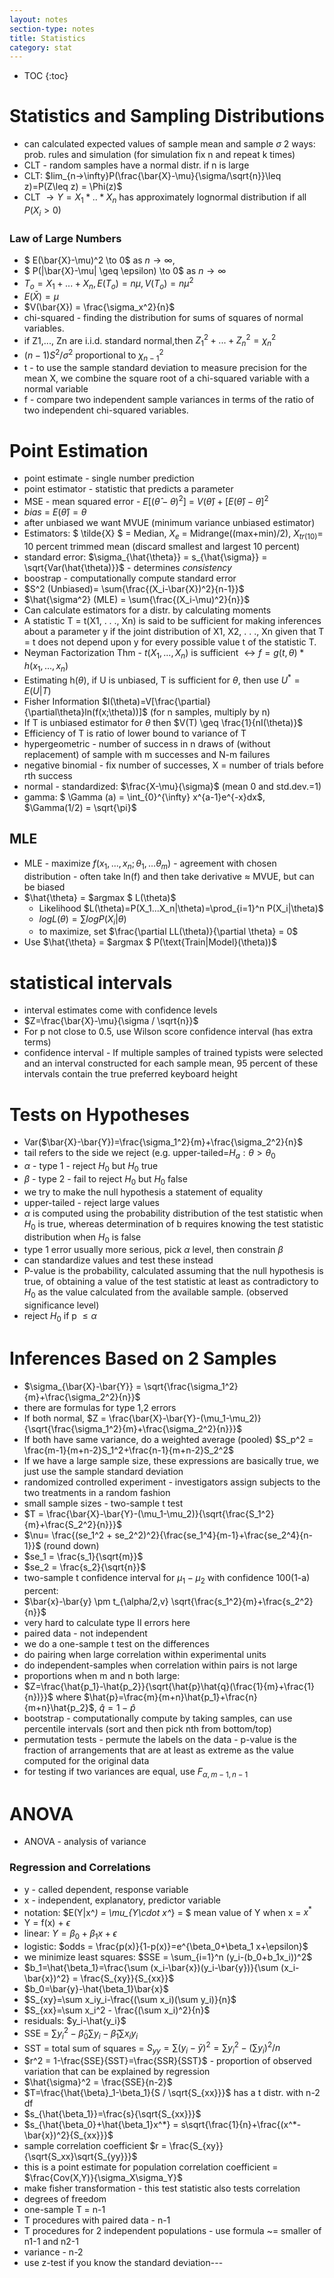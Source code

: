 ```yaml
---
layout: notes
section-type: notes
title: Statistics
category: stat
---
```

* TOC
{:toc}

# Statistics and Sampling Distributions
- can calculated expected values of sample mean and sample $\sigma$ 2 ways: prob. rules and simulation (for simulation fix n and repeat k times)
- CLT - random samples have a normal distr. if n is large
- CLT: $lim_{n->\infty}P(\frac{\bar{X}-\mu}{\sigma/\sqrt{n}}\leq z)=P(Z\leq z) = \Phi(z)$
- CLT $\to Y = X_1*..*X_n$ has approximately lognormal distribution if all $P(X_i>0)$

### Law of Large Numbers 
- $ E(\bar{X}-\mu)^2 \to 0$ as $n \to \infty,$
- $ P(|\bar{X}-\mu| \geq \epsilon) \to 0$ as $n \to \infty$
- $T_o = X_1+...+X_n, E(T_o) = n\mu , V(T_o) = n\mu ^2$
- $E(\bar{X}) = \mu$
- $V(\bar{X}) = \frac{\sigma_x^2}{n}$
- chi-squared - finding the distribution for sums of squares of normal variables. 
- if Z1,..., Zn are i.i.d. standard normal,then $Z_1^2+...+Z_n^2 = \chi_n^2$
- $(n-1)S^2/\sigma^2 \text{ proportional to } \chi_{n-1}^2$
- t - to use the sample standard deviation to measure precision for the mean X, we combine the square root of a chi-squared variable with a normal variable
- f - compare two independent sample variances in terms of the ratio of two independent chi-squared variables.

# Point Estimation
- point estimate - single number prediction
- point estimator - statistic that predicts a parameter
- MSE - mean squared error  - $E[(\hat{\theta}-\theta)^2]$ = $V(\hat{\theta})+[E(\hat{\theta})-\theta]^2$
- *bias* = $E(\hat{\theta})=\theta$
- after unbiased we want MVUE (minimum variance unbiased estimator)
- Estimators: $ \tilde{X} $ = Median, $X_e$ = Midrange((max+min)/2), $X_{tr(10)}=$ 10 percent trimmed mean (discard smallest and largest 10 percent)
- standard error: $\sigma_{\hat{\theta}} = s_{\hat{\sigma}} = \sqrt{Var(\hat{\theta)}}$ - determines *consistency*
- boostrap - computationally compute standard error
- $S^2 (Unbiased)= \sum{\frac{(X_i-\bar{X})^2}{n-1}}$
- $\hat{\sigma^2} (MLE) = \sum{\frac{(X_i-\mu)^2}{n}}$
- Can calculate estimators for a distr. by calculating moments
- A statistic T = t(X1, . . ., Xn) is said to be sufficient for making inferences about a parameter y if the joint distribution of X1, X2, . . ., Xn given that T = t does not depend upon y for every possible value t of the statistic T.
- Neyman Factorization Thm - $t(X_1,...,X_n)$ is sufficient $\leftrightarrow f = g(t,\theta)*h(x_1,...,x_n)$
- Estimating h($\theta$), if U is unbiased, T is sufficient for $\theta$, then use $U^* = E(U|T)$
- Fisher Information $I(\theta)=V[\frac{\partial}{\partial\theta}ln(f(x;\theta))]$ (for n samples, multiply by n)
- If T is unbiased estimator for $\theta$ then $V(T) \geq \frac{1}{nI(\theta)}$
- Efficiency of T is ratio of lower bound to variance of T
- hypergeometric - number of success in n draws of (without replacement) of sample with m successes and N-m failures
- negative binomial - fix number of successes, X = number of trials before rth success
- normal - standardized: $\frac{X-\mu}{\sigma}$ (mean 0 and std.dev.=1)
- gamma: $ \Gamma (a) = \int_{0}^{\infty} x^{a-1}e^{-x}dx$, $\Gamma(1/2) = \sqrt{\pi}$

## MLE
- MLE - maximize $f(x_1,...,x_n;\theta_1,...\theta_m)$ - agreement with chosen distribution - often take ln(f) and then take derivative $\approx$ MVUE, but can be biased
- $\hat{\theta} = $argmax $  L(\theta)$
    - Likelihood $L(\theta)=P(X_1...X_n|\theta)=\prod_{i=1}^n P(X_i|\theta)$
    - $logL(\theta)=\sum log P(X_i|\theta)$
    - to maximize, set $\frac{\partial LL(\theta)}{\partial \theta} = 0$
- Use $\hat{\theta} = $argmax $  P(\text{Train|Model}(\theta))$

# statistical intervals
- interval estimates come with confidence levels
- $Z=\frac{\bar{X}-\mu}{\sigma / \sqrt{n}}$
- For p not close to 0.5, use Wilson score confidence interval (has extra terms)
- confidence interval - If multiple samples of trained typists were selected and an interval constructed for each sample mean, 95 percent of these intervals contain the true preferred keyboard height

# Tests on Hypotheses
- Var($\bar{X}-\bar{Y})=\frac{\sigma_1^2}{m}+\frac{\sigma_2^2}{n}$
- tail refers to the side we reject (e.g. upper-tailed=$H_a:\theta>\theta_0$
- $\alpha$ - type 1 - reject $H_0$ but $H_0$ true
- $\beta$ - type 2 - fail to reject $H_0$ but $H_0$ false
- we try to make the null hypothesis a statement of equality
- upper-tailed - reject large values
- $\alpha$ is computed using the probability distribution of the test statistic when $H_0$ is true, whereas determination of b requires knowing the test statistic distribution when $H_0$ is false
- type 1 error usually more serious, pick $\alpha$ level, then constrain $\beta$
- can standardize values and test these instead
- P-value is the probability, calculated assuming that the null hypothesis is true, of obtaining a value of the test statistic at least as contradictory to $H_0$ as the value calculated from the available sample. (observed significance level)
- reject $H_0$ if p $\leq \alpha$

# Inferences Based on 2 Samples

- $\sigma_{\bar{X}-\bar{Y}} = \sqrt{\frac{\sigma_1^2}{m}+\frac{\sigma_2^2}{n}}$
- there are formulas for type 1,2 errors
- If both normal, $Z = \frac{\bar{X}-\bar{Y}-(\mu_1-\mu_2)}{\sqrt{\frac{\sigma_1^2}{m}+\frac{\sigma_2^2}{n}}}$
- If both have same variance, do a weighted average (pooled) $S_p^2 = \frac{m-1}{m+n-2}S_1^2+\frac{n-1}{m+n-2}S_2^2$
- If we have a large sample size, these expressions are basically true, we just use the sample standard deviation
- randomized controlled experiment - investigators assign subjects to the two treatments in a random fashion
- small sample sizes - two-sample t test
- $T = \frac{\bar{X}-\bar{Y}-(\mu_1-\mu_2)}{\sqrt{\frac{S_1^2}{m}+\frac{S_2^2}{n}}}$
- $\nu= \frac{(se_1^2 + se_2^2)^2}{\frac{se_1^4}{m-1}+\frac{se_2^4}{n-1}}$ (round down)
- $se_1 = \frac{s_1}{\sqrt{m}}$
- $se_2 = \frac{s_2}{\sqrt{n}}$
- two-sample t confidence interval for $\mu_1-\mu_2$ with confidence 100(1-a) percent:
- $\bar{x}-\bar{y} \pm t_{\alpha/2,v} \sqrt{\frac{s_1^2}{m}+\frac{s_2^2}{n}}$
- very hard to calculate type II errors here
- paired data - not independent
- we do a one-sample t test on the differences
- do pairing when large correlation within experimental units
- do independent-samples when correlation within pairs is not large
- proportions when m and n both large:
- $Z=\frac{\hat{p_1}-\hat{p_2}}{\sqrt{\hat{p}\hat{q}(\frac{1}{m}+\frac{1}{n})}}$ where $\hat{p}=\frac{m}{m+n}\hat{p_1}+\frac{n}{m+n}\hat{p_2}$, $\hat{q}=1-\hat{p}$
- bootstrap - computationally compute by taking samples, can use percentile intervals (sort and then pick nth from bottom/top)
- permutation tests - permute the labels on the data - p-value is the fraction of arrangements that are at least as extreme as the value computed for the original data
- for testing if two variances are equal, use $F_{\alpha,m-1,n-1}$
# ANOVA
- ANOVA - analysis of variance

### Regression and Correlations
- y - called dependent, response variable
- x - independent, explanatory, predictor variable
- notation: $E(Y|x^*) = \mu_{Y\cdot x^*} = $ mean value of Y when x = $x^*$
- Y = f(x) + $\epsilon$
- linear: $Y=\beta_0+\beta_1 x+\epsilon$
- logistic: $odds = \frac{p(x)}{1-p(x)}=e^{\beta_0+\beta_1 x+\epsilon}$
- we minimize least squares: $SSE = \sum_{i=1}^n (y_i-(b_0+b_1x_i))^2$
- $b_1=\hat{\beta_1}=\frac{\sum (x_i-\bar{x})(y_i-\bar{y})}{\sum (x_i-\bar{x})^2} = \frac{S_{xy}}{S_{xx}}$
- $b_0=\bar{y}-\hat{\beta_1}\bar{x}$
- $S_{xy}=\sum x_iy_i-\frac{(\sum x_i)(\sum y_i)}{n}$
- $S_{xx}=\sum x_i^2 - \frac{(\sum x_i)^2}{n}$
- residuals: $y_i-\hat{y_i}$
- SSE = $\sum y_i^2 - \hat{\beta}_0 \sum y_i - \hat{\beta}_1 \sum x_iy_i$
- SST  = total sum of squares = $S_{yy} = \sum (y_i-\bar{y})^2 = \sum y_i^2 - (\sum y_i)^2/n$
- $r^2 = 1-\frac{SSE}{SST}=\frac{SSR}{SST}$ - proportion of observed variation that can be explained by regression
- $\hat{\sigma}^2 = \frac{SSE}{n-2}$
- $T=\frac{\hat{\beta}_1-\beta_1}{S / \sqrt{S_{xx}}}$ has a t distr. with n-2 df
- $s_{\hat{\beta_1}}=\frac{s}{\sqrt{S_{xx}}}$
- $s_{\hat{\beta_0}+\hat{\beta_1}x^*} = s\sqrt{\frac{1}{n}+\frac{(x^*-\bar{x})^2}{S_{xx}}}$
- sample correlation coefficient $r = \frac{S_{xy}}{\sqrt{S_xx}\sqrt{S_{yy}}}$
- this is a point estimate for population correlation coefficient = $\frac{Cov(X,Y)}{\sigma_X\sigma_Y}$
- make fisher transformation - this test statistic also tests correlation
- degrees of freedom
- one-sample T = n-1
- T procedures with paired data - n-1
- T procedures for 2 independent populations - use formula ~= smaller of n1-1 and n2-1
- variance - n-2
- use z-test if you know the standard deviation---